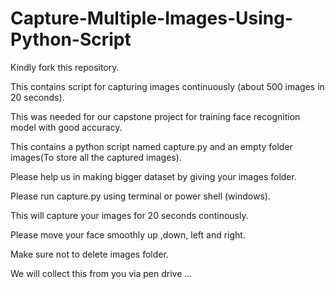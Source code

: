 # Capture-Multiple-Images-Using-Python-Script

Kindly fork this repository.

This contains script for capturing images continuously (about 500 images in 20 seconds).

This was needed for our capstone project for training face recognition model with good accuracy.

This contains a python script named capture.py and an empty folder images(To store all the captured images).

Please help us in making bigger dataset by giving your images folder.

Please run capture.py using terminal or power shell (windows).

This will capture your images for 20 seconds continously.

Please move your face smoothly up ,down, left and right.

Make sure not to delete images folder.

We will collect this from you via pen drive ...
